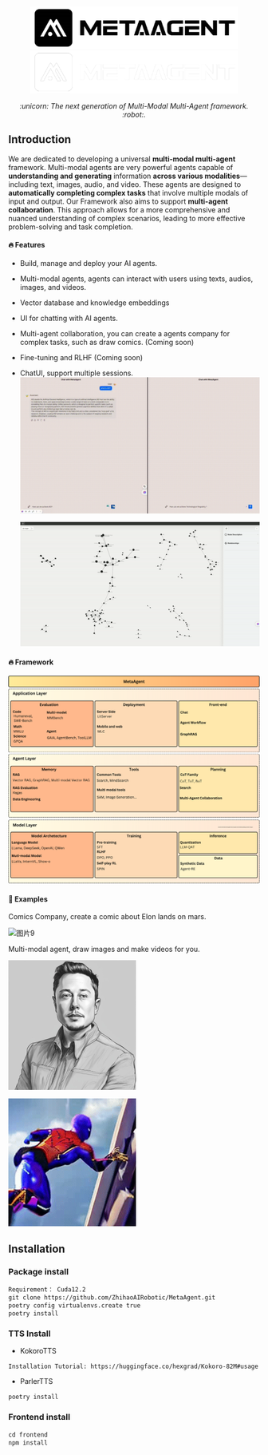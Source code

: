 
<p align="center">
  <a href="https://github.com/ZhihaoAIRobotic/MetaAgent//#gh-light-mode-only">
    <img src="Docs/resource/MetaAgent-logo-black.png" width="418px" alt="logo" />
  </a>
  <a href="https://github.com/ZhihaoAIRobotic/MetaAgent//#gh-dark-mode-only">
    <img src="Docs/resource/MetaAgent-logo-white.png" width="418px" alt="logo" />
  </a>
</p>

<p align="center"><i>:unicorn: The next generation of Multi-Modal Multi-Agent framework. :robot:. </i></p>

## Introduction
We are dedicated to developing a universal **multi-modal multi-agent** framework. Multi-modal agents are very powerful agents capable of **understanding and generating** information **across various modalities**—including text, images, audio, and video. These agents are designed to **automatically completing complex tasks** that involve multiple modals of input and output. Our Framework also aims to support **multi-agent collaboration**. This approach allows for a more comprehensive and nuanced understanding of complex scenarios, leading to more effective problem-solving and task completion. 

#### :fire: Features
- Build, manage and deploy your AI agents.

- Multi-modal agents, agents can interact with users using texts, audios, images, and videos. 

- Vector database and knowledge embeddings

- UI for chatting with AI agents.

- Multi-agent collaboration, you can create a agents company for complex tasks, such as draw comics. (Coming soon)

- Fine-tuning and RLHF (Coming soon)

- ChatUI, support multiple sessions.
  ![alt text](<Docs/resource/Multiple sessions.gif>)

  ![alt text](<Docs/resource/graph_demo.gif>)

#### :fire: Framework
![alt text](<Docs/resource/MetaAgent Framewore.png>)


#### :page_with_curl: Examples
Comics Company, create a comic about Elon lands on mars.

![图片9](https://github.com/ZhihaoAIRobotic/MetaAgent/assets/25542404/fb37f50a-b325-4747-82ed-a968ec030112)


Multi-modal agent, draw images and make videos for you.

<img src="Docs/resource/elon.jpg" width="256" height="260">

![Elon](Docs/resource/output.gif)


## Installation
### Package install
```
Requirement： Cuda12.2
git clone https://github.com/ZhihaoAIRobotic/MetaAgent.git
poetry config virtualenvs.create true
poetry install  
```
### TTS Install
- KokoroTTS
```
Installation Tutorial: https://huggingface.co/hexgrad/Kokoro-82M#usage
```
- ParlerTTS
```
poetry install
```

### Frontend install
```
cd frontend
npm install
```

